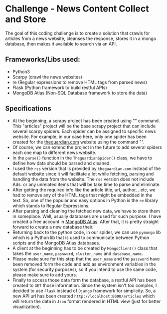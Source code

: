 # Challenge - News Content Collect and Store

The goal of this coding challenge is to create a solution that crawls for articles from a news website, cleanses the response, stores it in a mongo database, then makes it available to search via an API.

## Frameworks/Libs used:
- Python3
- Scarpy (crawl the news websites)
- re (Regular expressions to remove HTML tags from parsed news)
- Flask (Python framework to build restful APIs)
- MongoDB Atlas (Non-SQL Database framework to store the data)


## Specifications
- At the beginning, a scrapy project has been created using "" command. This "articles" project will be the base scrapy project that can include several scarpy spiders. Each spider can be assigned to specific news website. For example, in our case here, only one spider has been created for the [theguardian.com](http://theguardian.com) website using the command "".
- Of course, we can extend the project in the future to add several spiders each one map to different news website.
- In the `parse()` function in the `TheguardianSpider()` class, we have to define how data should be parsed and cleaned.
- I used the `rss` version that is provided by `theguardian.com` instead of the default website since it will facilitate a lot while fetching, parsing and handling the data from the website. The `rss` version does not include Ads. or any unrelated items that will be take time to parse and eliminate. 
- After getting the required info like the article title, url, author, ..etc, we had to remove any of the HTML tags that might be embedded in the text. So, one of the popular and easy options in Python is the `re` library which stands to Regular Expressions. 
- After parsing and cleaning the fetched new data, we have to store them in someplace. Well, usually databases are used for such purpose. I have created a free account in [MongoDB Atlas](https://www.mongodb.com/cloud/atlas). After that, it is pretty straight forward to create a new database their.
- Returning back to the python code, in our spider, we can use `pymongo` lib which is a Python lib that is used to communicate between Python scripts and the MongoDB Atlas databases. 
- A client at the beginning has to be created by `MongoClient()` class that takes the `user_name`, `password`,  `cluster_name` and `database_name`.
- Please make sure for this step that the `user_name` and the `password` have been removed form the code and add as environment variables in the system (for security purposes), so if you intend to use the same code, please make sure to add yours.
- Finally to access those data form the database, a restful API has been created to `GET` those information. Since the  system isn't too complex, I decided to use `Flask` instead of `Django` framework for simplicity. So, a new API url has been created `http://localhost:8000/articles` which will return the data in `Json` format rendered in HTML view (just for better visualization).